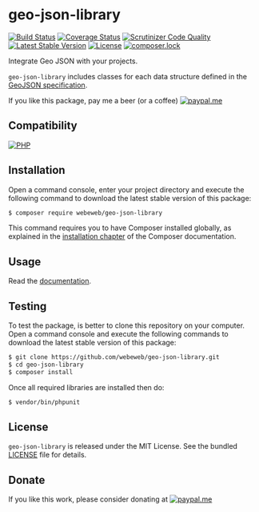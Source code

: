 geo-json-library
================

[![Build Status](https://img.shields.io/github/workflow/status/webeweb/geo-json-library/build?style=flat-square)](https://github.com/webeweb/geo-json-library/actions)
[![Coverage Status](https://img.shields.io/coveralls/github/webeweb/geo-json-library/master.svg?style=flat-square)](https://coveralls.io/github/webeweb/geo-json-library?branch=master)
[![Scrutinizer Code Quality](https://img.shields.io/scrutinizer/quality/g/webeweb/geo-json-library/master.svg?style=flat-square)](https://scrutinizer-ci.com/g/webeweb/geo-json-library/?branch=master)
[![Latest Stable Version](https://img.shields.io/packagist/v/webeweb/geo-json-library.svg?style=flat-square)](https://packagist.org/packages/webeweb/geo-json-library)
[![License](https://img.shields.io/packagist/l/webeweb/geo-json-library.svg?style=flat-square)](https://packagist.org/packages/webeweb/geo-json-library)
[![composer.lock](https://img.shields.io/badge/.lock-uncommited-important.svg?style=flat-square)](https://packagist.org/packages/webeweb/geo-json-library)

Integrate Geo JSON with your projects.

`geo-json-library` includes classes for each data structure defined in the
[GeoJSON specification](https://github.com/webeweb/geo-json-library/blob/master/doc/RFC7946.pdf).

If you like this package, pay me a beer (or a coffee)
[![paypal.me](https://img.shields.io/badge/paypal.me-webeweb-0070ba.svg?style=flat-square&logo=paypal)](https://www.paypal.me/webeweb)

## Compatibility

[![PHP](https://img.shields.io/packagist/php-v/webeweb/geo-json-library.svg?style=flat-square)](http://php.net)

## Installation

Open a command console, enter your project directory and execute the following
command to download the latest stable version of this package:

```bash
$ composer require webeweb/geo-json-library
```

This command requires you to have Composer installed globally, as explained in
the [installation chapter](https://getcomposer.org/doc/00-intro.md) of the
Composer documentation.

## Usage

Read the [documentation](doc/index.md).

## Testing

To test the package, is better to clone this repository on your computer.
Open a command console and execute the following commands to download the latest
stable version of this package:

```bash
$ git clone https://github.com/webeweb/geo-json-library.git
$ cd geo-json-library
$ composer install
```

Once all required libraries are installed then do:

```bash
$ vendor/bin/phpunit
```

## License

`geo-json-library` is released under the MIT License. See the bundled [LICENSE](LICENSE)
file for details.

## Donate

If you like this work, please consider donating at
[![paypal.me](https://img.shields.io/badge/paypal.me-webeweb-0070ba.svg?style=flat-square&logo=paypal)](https://www.paypal.me/webeweb)
